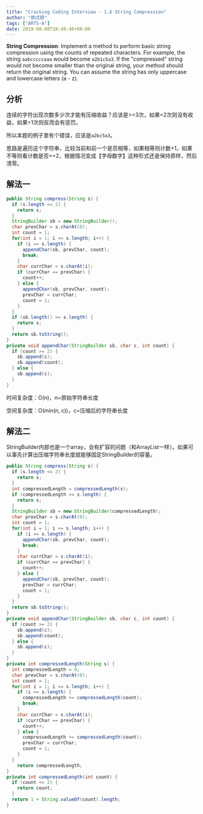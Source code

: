 ```yaml
---
title: "Cracking Coding Interview - 1.6 String Compression"
author: "颇忒脱"
tags: ["ARTS-A"]
date: 2019-08-08T10:49:40+08:00
---
```


<!--more-->

**String Compression**: Implement a method to perform basic string compression using the counts of repeated characters. For example, the string `aabcccccaaa` would become `a2b1c5a3`. If the "compressed" string would not become smaller than the original string, your method should return the original string. You can assume the string has only uppercase and lowercase letters (a - z).

## 分析

连续的字符出现次数多少次才能有压缩收益？应该是>=3次，如果=2次则没有收益，如果=1次则反而会有惩罚。

所以本题的例子里有个错误，应该是`a2bc5a3`。

思路是遍历这个字符串，比较当前和前一个是否相等，如果相等则计数+1，如果不等则看计数是否>=2，根据情况变成【字母数字】这种形式还是保持原样，然后清零。

## 解法一

```java
public String compress(String s) {
  if (s.length <= 2) {
    return s;
  }
  StringBuilder sb = new StringBuilder();
  char prevChar = s.charAt(0);
  int count = 1;
  for(int i = 1; i <= s.length; i++) {
    if (i == s.length) {
      appendChar(sb, prevChar, count);
      break;
    }
    char currChar = s.charAt(i);
    if (currChar == prevChar) {
      count++;
    } else {
      appendChar(sb, prevChar, count);
      prevChar = currChar;
      count = 1;
    }
  }
  if (sb.length() >= s.length) {
    return s;
  }
  return sb.toString();
}
private void appendChar(StringBuilder sb, char c, int count) {
  if (count >= 2) {
    sb.append(c);
    sb.append(count);
  } else {
    sb.append(c);
  }
}
```

时间复杂度：O(n)，n=原始字符串长度

空间复杂度：O(min(n, c))，c=压缩后的字符串长度

## 解法二

StringBuilder内部也是一个array，会有扩容的问题（和ArrayList一样）。如果可以事先计算出压缩字符串长度就能够固定StringBuilder的容量。

```java
public String compress(String s) {
  if (s.length <= 2) {
    return s;
  }
  int compressedLength = compressedLength(s);
  if (compressedLength >= s.length) {
    return s;
  }
  StringBuilder sb = new StringBuilder(compressedLength);
  char prevChar = s.charAt(0);
  int count = 1;
  for(int i = 1; i <= s.length; i++) {
    if (i == s.length) {
      appendChar(sb, prevChar, count);
      break;
    }
    char currChar = s.charAt(i);
    if (currChar == prevChar) {
      count++;
    } else {
      appendChar(sb, prevChar, count);
      prevChar = currChar;
      count = 1;
    }
  } 
  return sb.toString();
}
private void appendChar(StringBuilder sb, char c, int count) {
  if (count >= 2) {
    sb.append(c);
    sb.append(count);
  } else {
    sb.append(c);
  }
}
private int compressedLength(String s) {
  int compressedLength = 0;
  char prevChar = s.charAt(0);
  int count = 1;
  for(int i = 1; i <= s.length; i++) {
    if (i == s.length) {
      compressedLength += compressedLength(count);
      break;
    }
    char currChar = s.charAt(i);
    if (currChar == prevChar) {
      count++;
    } else {
      compressedLength += compressedLength(count);
      prevChar = currChar;
      count = 1;
    }
  }
	return compressedLength;
}
private int compressedLength(int count) {
  if (count <= 2) {
    return count;
  }
  return 1 + String.valueOf(count).length;
}
```

